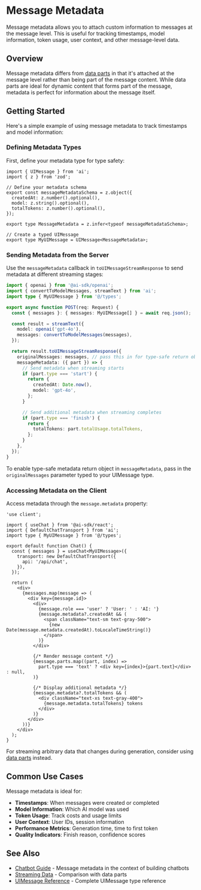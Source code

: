 # Message Metadata

Message metadata allows you to attach custom information to messages at the message level. This is useful for tracking timestamps, model information, token usage, user context, and other message-level data.

## Overview

Message metadata differs from [data parts](streaming-data.md) in that it's attached at the message level rather than being part of the message content. While data parts are ideal for dynamic content that forms part of the message, metadata is perfect for information about the message itself.

## Getting Started

Here's a simple example of using message metadata to track timestamps and model information:

### Defining Metadata Types

First, define your metadata type for type safety:

```tsx
import { UIMessage } from 'ai';
import { z } from 'zod';

// Define your metadata schema
export const messageMetadataSchema = z.object({
  createdAt: z.number().optional(),
  model: z.string().optional(),
  totalTokens: z.number().optional(),
});

export type MessageMetadata = z.infer<typeof messageMetadataSchema>;

// Create a typed UIMessage
export type MyUIMessage = UIMessage<MessageMetadata>;
```

### Sending Metadata from the Server

Use the `messageMetadata` callback in `toUIMessageStreamResponse` to send metadata at different streaming stages:

```ts
import { openai } from '@ai-sdk/openai';
import { convertToModelMessages, streamText } from 'ai';
import type { MyUIMessage } from '@/types';

export async function POST(req: Request) {
  const { messages }: { messages: MyUIMessage[] } = await req.json();

  const result = streamText({
    model: openai('gpt-4o'),
    messages: convertToModelMessages(messages),
  });

  return result.toUIMessageStreamResponse({
    originalMessages: messages, // pass this in for type-safe return objects
    messageMetadata: ({ part }) => {
      // Send metadata when streaming starts
      if (part.type === 'start') {
        return {
          createdAt: Date.now(),
          model: 'gpt-4o',
        };
      }

      // Send additional metadata when streaming completes
      if (part.type === 'finish') {
        return {
          totalTokens: part.totalUsage.totalTokens,
        };
      }
    },
  });
}
```

To enable type-safe metadata return object in `messageMetadata`, pass in the
`originalMessages` parameter typed to your UIMessage type.

### Accessing Metadata on the Client

Access metadata through the `message.metadata` property:

```tsx
'use client';

import { useChat } from '@ai-sdk/react';
import { DefaultChatTransport } from 'ai';
import type { MyUIMessage } from '@/types';

export default function Chat() {
  const { messages } = useChat<MyUIMessage>({
    transport: new DefaultChatTransport({
      api: '/api/chat',
    }),
  });

  return (
    <div>
      {messages.map(message => (
        <div key={message.id}>
          <div>
            {message.role === 'user' ? 'User: ' : 'AI: '}
            {message.metadata?.createdAt && (
              <span className="text-sm text-gray-500">
                {new Date(message.metadata.createdAt).toLocaleTimeString()}
              </span>
            )}
          </div>

          {/* Render message content */}
          {message.parts.map((part, index) =>
            part.type === 'text' ? <div key={index}>{part.text}</div> : null,
          )}

          {/* Display additional metadata */}
          {message.metadata?.totalTokens && (
            <div className="text-xs text-gray-400">
              {message.metadata.totalTokens} tokens
            </div>
          )}
        </div>
      ))}
    </div>
  );
}
```

For streaming arbitrary data that changes during generation, consider using
[data parts](streaming-data.md) instead.

## Common Use Cases

Message metadata is ideal for:

- **Timestamps**: When messages were created or completed
- **Model Information**: Which AI model was used
- **Token Usage**: Track costs and usage limits
- **User Context**: User IDs, session information
- **Performance Metrics**: Generation time, time to first token
- **Quality Indicators**: Finish reason, confidence scores

## See Also

- [Chatbot Guide](chatbot.md#message-metadata) - Message metadata in the context of building chatbots
- [Streaming Data](streaming-data.md#message-metadata-vs-data-parts) - Comparison with data parts
- [UIMessage Reference](../reference/ai-sdk-core/ui-message.md) - Complete UIMessage type reference
